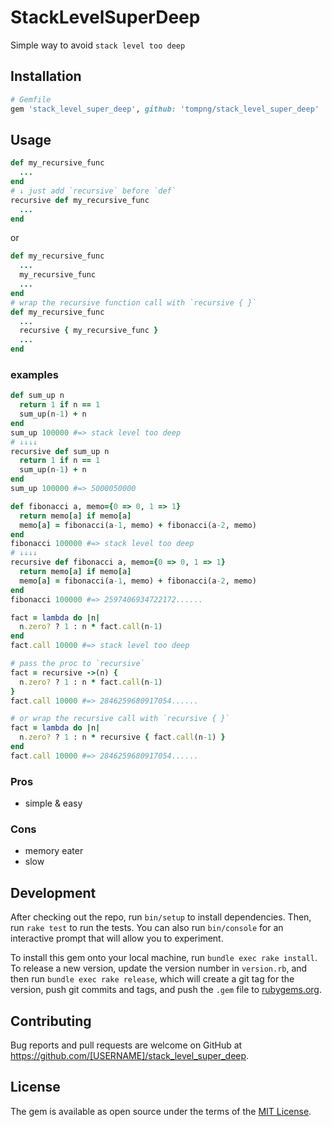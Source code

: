 # StackLevelSuperDeep

Simple way to avoid `stack level too deep`

## Installation

```ruby
# Gemfile
gem 'stack_level_super_deep', github: 'tompng/stack_level_super_deep'
```
<!--
```sh
$ gem install stack_level_super_deep
```
-->

## Usage

```ruby
def my_recursive_func
  ...
end
# ↓ just add `recursive` before `def`
recursive def my_recursive_func
  ...
end
```

or

```ruby
def my_recursive_func
  ...
  my_recursive_func
  ...
end
# wrap the recursive function call with `recursive { }`
def my_recursive_func
  ...
  recursive { my_recursive_func }
  ...
end
```

### examples

```ruby
def sum_up n
  return 1 if n == 1
  sum_up(n-1) + n
end
sum_up 100000 #=> stack level too deep
# ↓↓↓↓
recursive def sum_up n
  return 1 if n == 1
  sum_up(n-1) + n
end
sum_up 100000 #=> 5000050000
```

```ruby
def fibonacci a, memo={0 => 0, 1 => 1}
  return memo[a] if memo[a]
  memo[a] = fibonacci(a-1, memo) + fibonacci(a-2, memo)
end
fibonacci 100000 #=> stack level too deep
# ↓↓↓↓
recursive def fibonacci a, memo={0 => 0, 1 => 1}
  return memo[a] if memo[a]
  memo[a] = fibonacci(a-1, memo) + fibonacci(a-2, memo)
end
fibonacci 100000 #=> 2597406934722172......
```

```ruby
fact = lambda do |n|
  n.zero? ? 1 : n * fact.call(n-1)
end
fact.call 10000 #=> stack level too deep

# pass the proc to `recursive`
fact = recursive ->(n) {
  n.zero? ? 1 : n * fact.call(n-1)
}
fact.call 10000 #=> 2846259680917054......

# or wrap the recursive call with `recursive { }`
fact = lambda do |n|
  n.zero? ? 1 : n * recursive { fact.call(n-1) }
end
fact.call 10000 #=> 2846259680917054......
```

### Pros
- simple & easy

### Cons
- memory eater
- slow

## Development

After checking out the repo, run `bin/setup` to install dependencies. Then, run `rake test` to run the tests. You can also run `bin/console` for an interactive prompt that will allow you to experiment.

To install this gem onto your local machine, run `bundle exec rake install`. To release a new version, update the version number in `version.rb`, and then run `bundle exec rake release`, which will create a git tag for the version, push git commits and tags, and push the `.gem` file to [rubygems.org](https://rubygems.org).

## Contributing

Bug reports and pull requests are welcome on GitHub at https://github.com/[USERNAME]/stack_level_super_deep.


## License

The gem is available as open source under the terms of the [MIT License](http://opensource.org/licenses/MIT).
